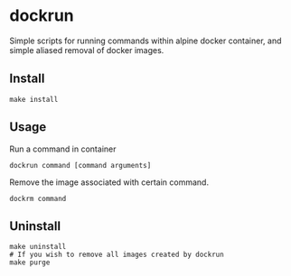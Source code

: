 # dockrun

Simple scripts for running commands within alpine docker container, and simple aliased removal of docker images.

## Install

```
make install
```

## Usage

Run a command in container

```
dockrun command [command arguments]
```

Remove the image associated with certain command.

```
dockrm command
```

## Uninstall

```
make uninstall
# If you wish to remove all images created by dockrun
make purge
```

